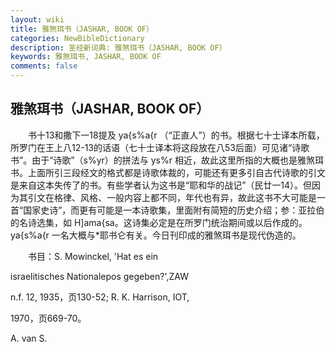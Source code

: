 ```yaml
---
layout: wiki
title: 雅煞珥书（JASHAR, BOOK OF）
categories: NewBibleDictionary
description: 圣经新词典: 雅煞珥书（JASHAR, BOOK OF）
keywords: 雅煞珥书, JASHAR, BOOK OF
comments: false
---
```


## 雅煞珥书（JASHAR, BOOK OF）

　　书十13和撒下一18提及 ya{s%a{r （“正直人”）的书。根据七十士译本所载，所罗门在王上八12-13的话语（七十士译本将这段放在八53后面）可见诸“诗歌书”。由于“诗歌”（s%yr）的拼法与 ys%r 相近，故此这里所指的大概也是雅煞珥书。上面所引三段经文的格式都是诗歌体裁的，可能还有更多引自古代诗歌的引文是来自这本失传了的书。有些学者认为这书是“耶和华的战记”（民廿一14）。但因为其引文在格律、风格、一般内容上都不同，年代也有异，故此这书不大可能是一首“国家史诗”，而更有可能是一本诗歌集，里面附有简短的历史介绍；参：亚拉伯的名诗选集，如 H]ama{sa。这诗集必定是在所罗门统治期间或以后作成的。ya{s%a{r 一名大概与*耶书仑有关。今日刊印成的雅煞珥书是现代伪造的。

　　书目：S. Mowinckel, 'Hat es ein

israelitisches Nationalepos gegeben?',ZAW

n.f. 12, 1935，页130-52; R. K. Harrison, IOT,

1970，页669-70。

A. van S.








